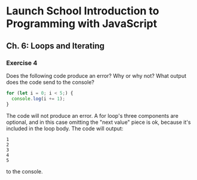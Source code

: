 # Launch School Introduction to Programming with JavaScript

## Ch. 6: Loops and Iterating

### Exercise 4

Does the following code produce an error? Why or why not? What output does the
code send to the console?
```js
for (let i = 0; i < 5;) {
  console.log(i += 1);
}
```

The code will not produce an error. A for loop's three components are optional,
and in this case omitting the "next value" piece is ok, because it's included in
the loop body. The code will output:
```
1
2
3
4
5
```
to the console.
